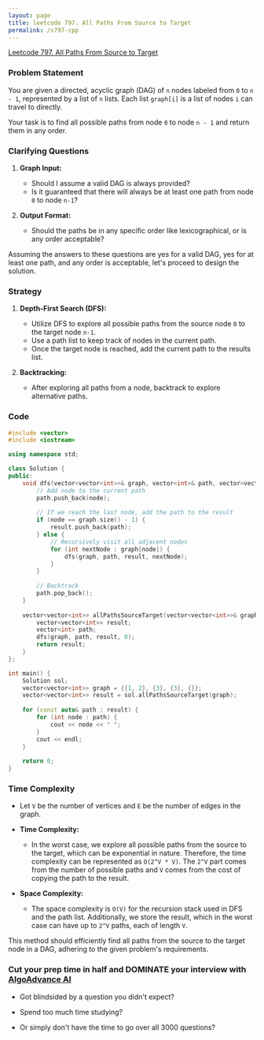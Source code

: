 ```yaml
---
layout: page
title: leetcode 797. All Paths From Source to Target
permalink: /s797-cpp
---
```

[Leetcode 797. All Paths From Source to Target](https://algoadvance.github.io/algoadvance/l797)
### Problem Statement

You are given a directed, acyclic graph (DAG) of `n` nodes labeled from `0` to `n - 1`, represented by a list of `n` lists. Each list `graph[i]` is a list of nodes `i` can travel to directly. 

Your task is to find all possible paths from node `0` to node `n - 1` and return them in any order.

### Clarifying Questions

1. **Graph Input:**
   - Should I assume a valid DAG is always provided?
   - Is it guaranteed that there will always be at least one path from node `0` to node `n-1`?

2. **Output Format:**
   - Should the paths be in any specific order like lexicographical, or is any order acceptable?

Assuming the answers to these questions are yes for a valid DAG, yes for at least one path, and any order is acceptable, let's proceed to design the solution.

### Strategy

1. **Depth-First Search (DFS):**
   - Utilize DFS to explore all possible paths from the source node `0` to the target node `n-1`.
   - Use a path list to keep track of nodes in the current path.
   - Once the target node is reached, add the current path to the results list.

2. **Backtracking:**
   - After exploring all paths from a node, backtrack to explore alternative paths.

### Code

```cpp
#include <vector>
#include <iostream>

using namespace std;

class Solution {
public:
    void dfs(vector<vector<int>>& graph, vector<int>& path, vector<vector<int>>& result, int node) {
        // Add node to the current path
        path.push_back(node);
        
        // If we reach the last node, add the path to the result
        if (node == graph.size() - 1) {
            result.push_back(path);
        } else {
            // Recursively visit all adjacent nodes
            for (int nextNode : graph[node]) {
                dfs(graph, path, result, nextNode);
            }
        }
        
        // Backtrack
        path.pop_back();
    }
    
    vector<vector<int>> allPathsSourceTarget(vector<vector<int>>& graph) {
        vector<vector<int>> result;
        vector<int> path;
        dfs(graph, path, result, 0);
        return result;
    }
};

int main() {
    Solution sol;
    vector<vector<int>> graph = {{1, 2}, {3}, {3}, {}};
    vector<vector<int>> result = sol.allPathsSourceTarget(graph);
    
    for (const auto& path : result) {
        for (int node : path) {
            cout << node << " ";
        }
        cout << endl;
    }
    
    return 0;
}
```

### Time Complexity

- Let `V` be the number of vertices and `E` be the number of edges in the graph.
- **Time Complexity:** 
  - In the worst case, we explore all possible paths from the source to the target, which can be exponential in nature. Therefore, the time complexity can be represented as `O(2^V * V)`. The `2^V` part comes from the number of possible paths and `V` comes from the cost of copying the path to the result.
  
- **Space Complexity:**
  - The space complexity is `O(V)` for the recursion stack used in DFS and the path list. Additionally, we store the result, which in the worst case can have up to `2^V` paths, each of length `V`.

This method should efficiently find all paths from the source to the target node in a DAG, adhering to the given problem's requirements.


### Cut your prep time in half and DOMINATE your interview with [AlgoAdvance AI](https://algoAdvance.com)

- Got blindsided by a question you didn't expect?

- Spend too much time studying?

- Or simply don't have the time to go over all 3000 questions?

